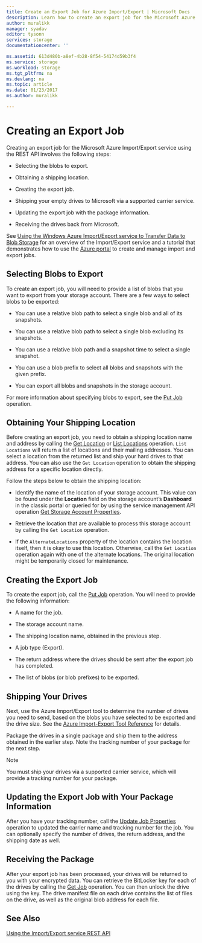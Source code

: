```yaml
---
title: Create an Export Job for Azure Import/Export | Microsoft Docs
description: Learn how to create an export job for the Microsoft Azure Import/Export service
author: muralikk
manager: syadav
editor: tysonn
services: storage
documentationcenter: ''

ms.assetid: 613d480b-a8ef-4b28-8f54-54174d59b3f4
ms.service: storage
ms.workload: storage
ms.tgt_pltfrm: na
ms.devlang: na
ms.topic: article
ms.date: 01/23/2017
ms.author: muralikk

---
```


# Creating an Export Job
Creating an export job for the Microsoft Azure Import/Export service using the REST API involves the following steps:

-   Selecting the blobs to export.

-   Obtaining a shipping location.

-   Creating the export job.

-   Shipping your empty drives to Microsoft via a supported carrier service.

-   Updating the export job with the package information.

-   Receiving the drives back from Microsoft.

 See [Using the Windows Azure Import/Export service to Transfer Data to Blob Storage](storage-import-export-service.md) for an overview of the Import/Export service and a tutorial that demonstrates how to use the [Azure portal](https://portal.azure.com/) to create and manage import and export jobs.

## Selecting Blobs to Export
 To create an export job, you will need to provide a list of blobs that you want to export from your storage account. There are a few ways to select blobs to be exported:

-   You can use a relative blob path to select a single blob and all of its snapshots.

-   You can use a relative blob path to select a single blob excluding its snapshots.

-   You can use a relative blob path and a snapshot time to select a single snapshot.

-   You can use a blob prefix to select all blobs and snapshots with the given prefix.

-   You can export all blobs and snapshots in the storage account.

 For more information about specifying blobs to export, see the [Put Job](/rest/api/storageimportexport/jobs#Jobs_CreateOrUpdate) operation.

## Obtaining Your Shipping Location
Before creating an export job, you need to obtain a shipping location name and address by calling the [Get Location](https://portal.azure.com) or [List Locations](/rest/api/storageimportexport/listlocations) operation. `List Locations` will return a list of locations and their mailing addresses. You can select a location from the returned list and ship your hard drives to that address. You can also use the `Get Location` operation to obtain the shipping address for a specific location directly.

Follow the steps below to obtain the shipping location:

-   Identify the name of the location of your storage account. This value can be found under the **Location** field on the storage account’s **Dashboard** in the classic portal or queried for by using the service management API operation [Get Storage Account Properties](/rest/api/storagerp/storageaccounts#StorageAccounts_GetProperties).

-   Retrieve the location that are available to process this storage account by calling the `Get Location` operation.

-   If the `AlternateLocations` property of the location contains the location itself, then it is okay to use this location. Otherwise, call the `Get Location` operation again with one of the alternate locations. The original location might be temporarily closed for maintenance.

## Creating the Export Job
 To create the export job, call the [Put Job](/rest/api/storageimportexport/jobs#Jobs_CreateOrUpdate) operation. You will need to provide the following information:

-   A name for the job.

-   The storage account name.

-   The shipping location name, obtained in the previous step.

-   A job type (Export).

-   The return address where the drives should be sent after the export job has completed.

-   The list of blobs (or blob prefixes) to be exported.

## Shipping Your Drives
 Next, use the Azure Import/Export tool to determine the number of drives you need to send, based on the blobs you have selected to be exported and the drive size. See the [Azure Import-Export Tool Reference](storage-import-export-tool-how-to-v1.md) for details.

 Package the drives in a single package and ship them to the address obtained in the earlier step. Note the tracking number of your package for the next step.

> [!NOTE]
>  You must ship your drives via a supported carrier service, which will provide a tracking number for your package.

## Updating the Export Job with Your Package Information
 After you have your tracking number, call the [Update Job Properties](/rest/api/storageimportexport/jobs#Jobs_Update) operation to updated the carrier name and tracking number for the job. You can optionally specify the number of drives, the return address, and the shipping date as well.

## Receiving the Package
 After your export job has been processed, your drives will be returned to you with your encrypted data. You can retrieve the BitLocker key for each of the drives by calling the [Get Job](/rest/api/storageimportexport/jobs#Jobs_Get) operation. You can then unlock the drive using the key. The drive manifest file on each drive contains the list of files on the drive, as well as the original blob address for each file.

## See Also
 [Using the Import/Export service REST API](storage-import-export-using-the-rest-api.md)
